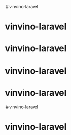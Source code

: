＃vinvino-laravel
# vinvino-laravel
# vinvino-laravel
# vinvino-laravel
# vinvino-laravel
＃vinvino-laravel
# vinvino-laravel
